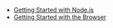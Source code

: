 * [Getting Started with Node.js](Getting-Started---With-Node.md)
* [Getting Started with the Browser](Getting-Started---With-the-Browser.md)
